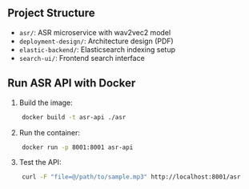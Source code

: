 ## Project Structure

- `asr/`: ASR microservice with wav2vec2 model
- `deployment-design/`: Architecture design (PDF)
- `elastic-backend/`: Elasticsearch indexing setup
- `search-ui/`: Frontend search interface

## Run ASR API with Docker

1. Build the image:
```bash
    docker build -t asr-api ./asr
```
2. Run the container:
```bash
    docker run -p 8001:8001 asr-api
```
3. Test the API:
```bash
    curl -F "file=@/path/to/sample.mp3" http://localhost:8001/asr
```
